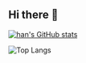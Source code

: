 ## Hi there 👋

<!--
**lxxhanx/lxxhanx** is a ✨ _special_ ✨ repository because its `README.md` (this file) appears on your GitHub profile.

Here are some ideas to get you started:

- 🔭 I’m currently working on ...
- 🌱 I’m currently learning ...
- 👯 I’m looking to collaborate on ...
- 🤔 I’m looking for help with ...
- 💬 Ask me about ...
- 📫 How to reach me: ...
- 😄 Pronouns: ...
- ⚡ Fun fact: ...
-->

[![han's GitHub stats](https://github-readme-stats.vercel.app/api?username=lxxhanx)](https://github.com/anuraghazra/github-readme-stats)


![Top Langs](https://github-readme-stats.vercel.app/api/top-langs/?username=lxxhanx&layout=compact)
